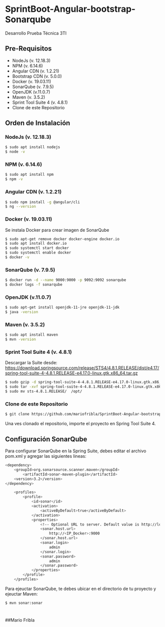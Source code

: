 # SprintBoot-Angular-bootstrap-Sonarqube
Desarrollo Prueba Técnica 3TI

## Pre-Requisitos
- NodeJs (v. 12.18.3)
- NPM (v. 6.14.6)
- Angular CDN (v. 1.2.21)
- Bootstrap CDN (v. 5.0.0)
- Docker (v. 19.03.11)
- SonarQube (v. 7.9.5)
- OpenJDK (v.11.0.7)
- Maven (v. 3.5.2)
- Sprint Tool Suite 4 (v. 4.8.1) 
- Clone de este Repositorio 

## Orden de Instalación
### NodeJs (v. 12.18.3)
```sh
$ sudo apt install nodejs
$ node -v
```
###  NPM (v. 6.14.6)
```sh
$ sudo apt install npm
$ npm -v
```
### Angular CDN (v. 1.2.21)
```sh
$ sudo npm install -g @angular/cli
$ ng --version
```
### Docker (v. 19.03.11)
Se instala Docker para crear imagen de SonarQube
```sh
$ sudo apt-get remove docker docker-engine docker.io
$ sudo apt install docker.io
$ sudo systemctl start docker
$ sudo systemctl enable docker
$ docker -v
```
### SonarQube (v. 7.9.5)
```sh
$ docker run -d --name 9000:9000 -p 9092:9092 sonarqube
$ docker logs -f sonarqube
```
### OpenJDK (v.11.0.7)
```sh
$ sudo apt-get install openjdk-11-jre openjdk-11-jdk
$ java -version
```
### Maven (v. 3.5.2)
```sh
$ sudo apt install maven
$ mvn -version
```
### Sprint Tool Suite 4 (v. 4.8.1) 
Descargar la Suite desde:
https://download.springsource.com/release/STS4/4.8.1.RELEASE/dist/e4.17/spring-tool-suite-4-4.8.1.RELEASE-e4.17.0-linux.gtk.x86_64.tar.gz
```sh
$ sudo gzip -d spring-tool-suite-4-4.8.1.RELEASE-e4.17.0-linux.gtk.x86_64.tar.gz
$ sudo tar -xvf spring-tool-suite-4-4.8.1.RELEASE-e4.17.0-linux.gtk.x86_64.tar
$ sudo mv sts-4.8.1.RELEASE/  /opt/
```
### Clone de este Repositorio 
```sh
$ git clone https://github.com/mariofribla/SprintBoot-Angular-bootstrap-Sonarqube.git
```
Una ves clonado el repositorio, importe el proyecto en Spring Tool Suite 4.

## Configuración SonarQube
Para configurar SonarQube en la Spring Suite, debes editar el archivo pom.xml y agregar las siguientes lineas:
```sh
<dependency>
	<groupId>org.sonarsource.scanner.maven</groupId>
		<artifactId>sonar-maven-plugin</artifactId>
	<version>3.2</version>
</dependency>

	<profiles>
		<profile>
			<id>sonar</id>
			<activation>
				<activeByDefault>true</activeByDefault>
			</activation>
			<properties>
				<!-- Optional URL to server. Default value is http://localhost:9000 -->
				<sonar.host.url>
					http://<IP_Docker>:9000
				</sonar.host.url>
				<sonar.login>
					admin
				</sonar.login>
				<sonar.password>
					admin
				</sonar.password>
			</properties>
		</profile>
	</profiles>
```
Para ejeuctar SonarQube, te debes ubicar en el directorio de tu proyecto y ejeuctar Maven:
```sh
$ mvn sonar:sonar
```
# 
# 
##Mario Fribla

